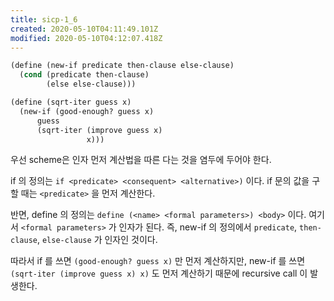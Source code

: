 ```yaml
---
title: sicp-1_6
created: 2020-05-10T04:11:49.101Z
modified: 2020-05-10T04:12:07.418Z
---
```


```lisp
(define (new-if predicate then-clause else-clause)
  (cond (predicate then-clause)
        (else else-clause)))

(define (sqrt-iter guess x)
  (new-if (good-enough? guess x)
      guess
      (sqrt-iter (improve guess x)
                 x)))
```

우선 scheme은 인자 먼저 계산법을 따른 다는 것을 염두에 두어야 한다.

if 의 정의는 `if <predicate> <consequent> <alternative>)` 이다. if 문의 값을 구할 때는 `<predicate>` 을 먼저 계산한다.

반면, define 의 정의는 `define (<name> <formal parameters>) <body>` 이다. 여기서 `<formal parameters>` 가 인자가 된다. 즉, new-if 의 정의에서 `predicate`, `then-clause`, `else-clause` 가 인자인 것이다.

따라서 if 를 쓰면 `(good-enough? guess x)` 만 먼저 계산하지만, new-if 를 쓰면 `(sqrt-iter (improve guess x) x)` 도 먼저 계산하기 때문에 recursive call 이 발생한다.
